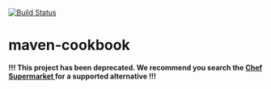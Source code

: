 [![Build Status](https://secure.travis-ci.org/intuit/maven-cookbook.png)](http://travis-ci.org/intuit/maven-cookbook)

maven-cookbook
==============

**!!! This project has been deprecated.  We recommend you search the [Chef Supermarket ](https://supermarket.chef.io/) for a supported alternative !!!**
